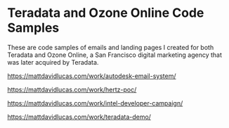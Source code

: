 # Teradata and Ozone Online Code Samples

These are code samples of emails and landing pages I created for both Teradata and Ozone Online, a San Francisco digital marketing agency that was later acquired by Teradata.

https://mattdavidlucas.com/work/autodesk-email-system/

https://mattdavidlucas.com/work/hertz-poc/

https://mattdavidlucas.com/work/intel-developer-campaign/

https://mattdavidlucas.com/work/teradata-demo/